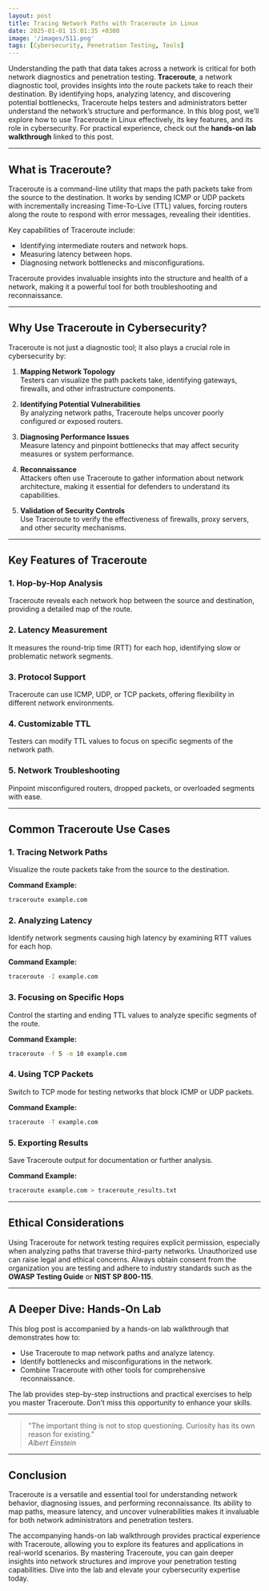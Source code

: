 ```yaml
---
layout: post
title: Tracing Network Paths with Traceroute in Linux
date: 2025-01-01 15:01:35 +0300
image: '/images/511.png'
tags: [Cybersecurity, Penetration Testing, Tools]
---
```


Understanding the path that data takes across a network is critical for both network diagnostics and penetration testing. **Traceroute**, a network diagnostic tool, provides insights into the route packets take to reach their destination. By identifying hops, analyzing latency, and discovering potential bottlenecks, Traceroute helps testers and administrators better understand the network’s structure and performance. In this blog post, we’ll explore how to use Traceroute in Linux effectively, its key features, and its role in cybersecurity. For practical experience, check out the **hands-on lab walkthrough** linked to this post.

---

## What is Traceroute?

Traceroute is a command-line utility that maps the path packets take from the source to the destination. It works by sending ICMP or UDP packets with incrementally increasing Time-To-Live (TTL) values, forcing routers along the route to respond with error messages, revealing their identities.

Key capabilities of Traceroute include:
- Identifying intermediate routers and network hops.  
- Measuring latency between hops.  
- Diagnosing network bottlenecks and misconfigurations.  

Traceroute provides invaluable insights into the structure and health of a network, making it a powerful tool for both troubleshooting and reconnaissance.

---

## Why Use Traceroute in Cybersecurity?

Traceroute is not just a diagnostic tool; it also plays a crucial role in cybersecurity by:

1. **Mapping Network Topology**  
   Testers can visualize the path packets take, identifying gateways, firewalls, and other infrastructure components.

2. **Identifying Potential Vulnerabilities**  
   By analyzing network paths, Traceroute helps uncover poorly configured or exposed routers.

3. **Diagnosing Performance Issues**  
   Measure latency and pinpoint bottlenecks that may affect security measures or system performance.

4. **Reconnaissance**  
   Attackers often use Traceroute to gather information about network architecture, making it essential for defenders to understand its capabilities.

5. **Validation of Security Controls**  
   Use Traceroute to verify the effectiveness of firewalls, proxy servers, and other security mechanisms.

---

## Key Features of Traceroute

### 1. **Hop-by-Hop Analysis**
Traceroute reveals each network hop between the source and destination, providing a detailed map of the route.

### 2. **Latency Measurement**
It measures the round-trip time (RTT) for each hop, identifying slow or problematic network segments.

### 3. **Protocol Support**
Traceroute can use ICMP, UDP, or TCP packets, offering flexibility in different network environments.

### 4. **Customizable TTL**
Testers can modify TTL values to focus on specific segments of the network path.

### 5. **Network Troubleshooting**
Pinpoint misconfigured routers, dropped packets, or overloaded segments with ease.

---

## Common Traceroute Use Cases

### 1. **Tracing Network Paths**
Visualize the route packets take from the source to the destination.

**Command Example:**  
```bash
traceroute example.com
```

### 2. **Analyzing Latency**
Identify network segments causing high latency by examining RTT values for each hop.

**Command Example:**  
```bash
traceroute -I example.com
```

### 3. **Focusing on Specific Hops**
Control the starting and ending TTL values to analyze specific segments of the route.

**Command Example:**  
```bash
traceroute -f 5 -m 10 example.com
```

### 4. **Using TCP Packets**
Switch to TCP mode for testing networks that block ICMP or UDP packets.

**Command Example:**  
```bash
traceroute -T example.com
```

### 5. **Exporting Results**
Save Traceroute output for documentation or further analysis.

**Command Example:**  
```bash
traceroute example.com > traceroute_results.txt
```

---

## Ethical Considerations

Using Traceroute for network testing requires explicit permission, especially when analyzing paths that traverse third-party networks. Unauthorized use can raise legal and ethical concerns. Always obtain consent from the organization you are testing and adhere to industry standards such as the **OWASP Testing Guide** or **NIST SP 800-115**.

---

## A Deeper Dive: Hands-On Lab

This blog post is accompanied by a hands-on lab walkthrough that demonstrates how to:
- Use Traceroute to map network paths and analyze latency.
- Identify bottlenecks and misconfigurations in the network.
- Combine Traceroute with other tools for comprehensive reconnaissance.

The lab provides step-by-step instructions and practical exercises to help you master Traceroute. Don’t miss this opportunity to enhance your skills.

---

> "The important thing is not to stop questioning. Curiosity has its own reason for existing."  
> <cite>Albert Einstein</cite>

---

## Conclusion

Traceroute is a versatile and essential tool for understanding network behavior, diagnosing issues, and performing reconnaissance. Its ability to map paths, measure latency, and uncover vulnerabilities makes it invaluable for both network administrators and penetration testers.

The accompanying hands-on lab walkthrough provides practical experience with Traceroute, allowing you to explore its features and applications in real-world scenarios. By mastering Traceroute, you can gain deeper insights into network structures and improve your penetration testing capabilities. Dive into the lab and elevate your cybersecurity expertise today.
